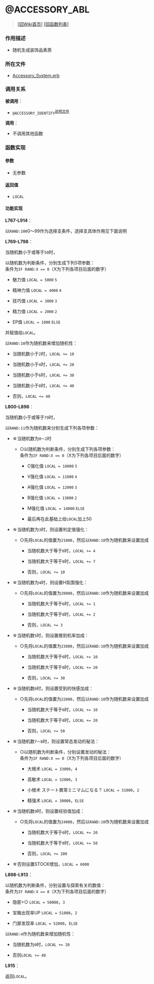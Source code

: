 ﻿# @ACCESSORY_ABL

> [\[回Wiki首页\]](/Wiki) [\[回函数列表\]](/Wiki/erasqn_wiki/function/README.md)

### 作用描述

+ 随机生成装饰品素质

### 所在文件

+ [Accessory_System.erb](/ERB/SHOP/Accessory_System.erb#L763-L915)

### 调用关系

**被调用**：

+ `@ACCESSORY_IDENTIFY`<sup>[说明文件](/Wiki/erasqn_wiki/function/a/accessory_identify.md)</sup>

**调用**：

+ 不调用其他函数

### 函数实现

#### 参数

+ 无参数

#### 返回值

+ `LOCAL`

#### 功能实现

**L767-L914**：

以`RAND:100`0～99作为选择支条件，选择支具体作用见下面说明

**L769-L798**：

当随机数小于或等于`50`时，

以随机数为判断条件，分别生成下列5项参数：<br/>条件为`IF RAND:X == 0`（X为下列各项目后面的数字）

  + 魅力值 `LOCAL = 5000` `5`

  + 精神力值 `LOCAL = 4000` `4`

  + 技巧值 `LOCAL = 3000` `3`

  + 精力值 `LOCAL = 2000` `2`

  + EP值 `LOCAL = 1000` `ELSE`

并赋值给`LOCAL`。

以`RAND:10`作为随机数来增加随机性：

  + 当随机数小于`2`时，`LOCAL += 10`

  + 当随机数小于`4`时，`LOCAL += 20`

  + 当随机数小于`6`时，`LOCAL += 30`

  + 当随机数小于`8`时，`LOCAL += 40`

  + 否则，`LOCAL += 40`

**L800-L896**：

当随机数小于或等于`79`时，

以`RAND:11`作为随机数来分别生成下列各项参数：

  + ☆当随机数为`0～2`时

    + ○以随机数为判断条件，分别生成下列各项参数：<br/>条件为`IF RAND:X == 0`（X为下列各项目后面的数字）

      + C强化值 `LOCAL = 10000` `5`

      + V强化值 `LOCAL = 11000` `4`

      + A强化值 `LOCAL = 12000` `3`

      + B强化值 `LOCAL = 13000` `2`

      + M强化值 `LOCAL = 14000` `ELSE`

      + 最后再在此基础上给`LOCAL`加上50

  + ☆当随机数为`3`时，则设置判定值强化：

    + ○先将`LOCAL`的值置为`21000`，然后以`RAND:10`作为随机数来设置加成

      + 当随机数大于等于`6`时，`LOCAL += 4`

      + 当随机数大于等于`8`时，`LOCAL += 7`

      + 否则，`LOCAL += 10`

  + ☆当随机数为`4`时，则设置H氛围强化：

    + ○先将`LOCAL`的值置为`20000`，然后以`RAND:10`作为随机数来设置加成

      + 当随机数大于等于`6`时，`LOCAL += 1`

      + 当随机数大于等于`8`时，`LOCAL += 2`

      + 否则，`LOCAL += 3`

  + ☆当随机数`5`时，则设置推到机率加成：

    + ○先将`LOCAL`的值置为`23000`，然后以`RAND:10`作为随机数来设置加成

      + 当随机数大于等于`6`时，`LOCAL += 10`

      + 当随机数大于等于`8`时，`LOCAL += 20`

      + 否则，`LOCAL += 30`

  + ☆当随机数`6`时，则设置受到的快感加成：

    + ○先将`LOCAL`的值置为`22000`，然后以`RAND:10`作为随机数来设置加成

      + 当随机数大于等于`6`时，`LOCAL += 10`

      + 当随机数大于等于`8`时，`LOCAL += 20`

      + 否则，`LOCAL += 50`

  + ☆当随机数`7～8`时，则设置常态发动的秘法：

    + ○以随机数为判断条件，分别设置发动的秘法：<br/>条件为`IF RAND:X == 0`（X为下列各项目后面的数字）

      + 大根术 `LOCAL = 33000`，`4`

      + 高敏术 `LOCAL = 32000`，`3`

      + 小根术 ステート異常ミニマムになる？ `LOCAL = 31000`，`2`

      + 精强术 `LOCAL = 30000`，`ELSE`

  + ☆当随机数`9`时，则设置经验值加成：

    + ○先将`LOCAL`的值置为`24000`，然后以`RAND:10`作为随机数来设置加成

      + 当随机数大于等于`6`时，`LOCAL += 20`

      + 当随机数大于等于`8`时，`LOCAL += 50`

      + 否则，`LOCAL += 100`

  + ☆否则设置STOCK增加，`LOCAL = 6000`

**L898-L913**：

以随机数为判断条件，分别设置与探索有关的数值：<br/>条件为`IF RAND:X == 0`（X为下列各项目后面的数字）

  + 隐密+○ `LOCAL = 50000`，`3`

  + 宝箱出现率UP `LOCAL = 51000`，`2`

  + 门扉发现率 `LOCAL = 52000`，`ELSE`

以`RAND:4`作为随机数来增加随机性：

  + 当随机数为`0`时，`LOCAL += 20`

  + 否则`LOCAL += 40`

**L915**：

返回`LOCAL`。

